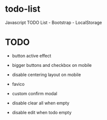 # todo-list

Javascript TODO List - Bootstrap - LocalStorage

# TODO

- button active effect
- bigger buttons and checkbox on mobile
- disable centering layout on mobile

- favico
- custom confirm modal
- disable clear all when empty
- disable edit when todo empty
